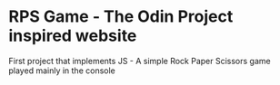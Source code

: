 # RPS Game - The Odin Project inspired website

First project that implements JS - A simple Rock Paper Scissors game played mainly in the console